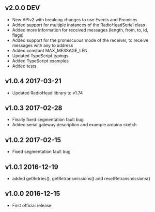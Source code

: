 ## v2.0.0 DEV
- New APIv2 with breaking changes to use Events and Promises
- Added support for multiple instances of the RadioHeadSerial class
- Added more information for received messages (length, from, to, id, flags)
- Added support for the promiscuous mode of the receiver, to receive messages with any to address
- Added constant MAX_MESSAGE_LEN
- Updated TypeScript typings
- Added TypeScript examples
- Added tests

## v1.0.4 2017-03-21
- Updated RadioHead library to v1.74

## v1.0.3 2017-02-28
- Finally fixed segmentation fault bug
- Added serial gateway description and example arduino sketch

## v1.0.2 2017-02-15
- Fixed segmentation fault bug

## v1.0.1 2016-12-19
- added getRetries(), getRetransmissions() and resetRetransmissions()

## v1.0.0 2016-12-15
- First official release
